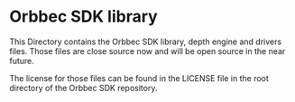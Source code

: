 # Orbbec SDK library

This Directory contains the Orbbec SDK library, depth engine and drivers files. Those files are close source now and will be open source in the near future.

The license for those files can be found in the LICENSE file in the root directory of the Orbbec SDK repository.
